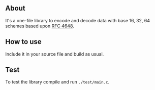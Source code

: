 ## About

It's a one-file library to encode and decode data with base 16, 32, 64 schemes based upon [RFC 4648](https://www.rfc-editor.org/rfc/rfc4648).

## How to use

Include it in your source file and build as usual.

## Test

To test the library compile and run `./test/main.c`.
